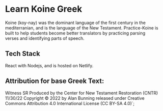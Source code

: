 # Learn Koine Greek

Koine (koy-nay) was the dominant language of the first century in the mediterranian, and is the language of the New Testament. Practice-Koine is built to help
students become better translators by practicing parsing verses and identifying parts of speech.

## Tech Stack

React with Nodejs, and is hosted on Netlify.

## Attribution for base Greek Text:
Witness SR
Produced by the Center for New Testament Restoration (CNTR) 11/30/22
Copyright © 2022 by Alan Bunning released under Creative Commons Attribution 4.0 International License (CC BY-SA 4.0)`;
